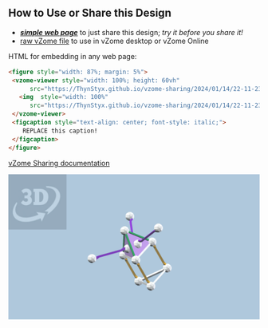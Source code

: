 
## How to Use or Share this Design

 - [***simple web page***](<https://ThynStyx.github.io/vzome-sharing/2024/01/14/22-11-23-Approx-J7-Golden-field/>) to just share this design; *try it before you share it!*
 - [raw vZome file](<https://raw.githubusercontent.com/ThynStyx/vzome-sharing/main/2024/01/14/22-11-23-Approx-J7-Golden-field/Approx-J7-Golden-field.vZome>) to use in vZome desktop or vZome Online
 
 HTML for embedding in any web page:
 ```html
<figure style="width: 87%; margin: 5%">
  <vzome-viewer style="width: 100%; height: 60vh"
       src="https://ThynStyx.github.io/vzome-sharing/2024/01/14/22-11-23-Approx-J7-Golden-field/Approx-J7-Golden-field.vZome" >
    <img  style="width: 100%"
       src="https://ThynStyx.github.io/vzome-sharing/2024/01/14/22-11-23-Approx-J7-Golden-field/Approx-J7-Golden-field.png" >
  </vzome-viewer>
  <figcaption style="text-align: center; font-style: italic;">
     REPLACE this caption!
  </figcaption>
</figure>
 ```

[vZome Sharing documentation](https://vzome.github.io/vzome/sharing.html#how-it-works)

![Image](<Approx-J7-Golden-field.png>)

